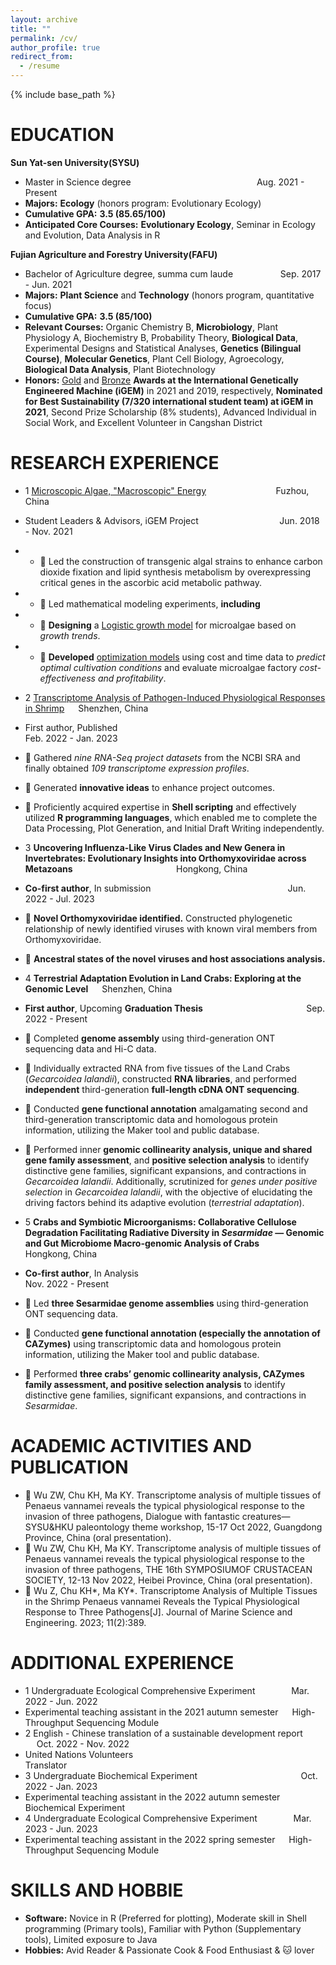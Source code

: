```yaml
---
layout: archive
title: ""
permalink: /cv/
author_profile: true
redirect_from:
  - /resume
---
```


{% include base_path %}

EDUCATION
======

**Sun Yat-sen University(SYSU)**
* Master in Science degree &emsp; &emsp; &emsp; &emsp; &emsp; &emsp; &emsp; &emsp; &emsp;  &emsp;  &emsp; Aug. 2021 - Present
* **Majors:** **Ecology** (honors program: Evolutionary Ecology)
* **Cumulative GPA:** **3.5 (85.65/100)**
* **Anticipated Core Courses:** **Evolutionary Ecology**, Seminar in Ecology and Evolution, Data Analysis in R

**Fujian Agriculture and Forestry University(FAFU)**								         
* Bachelor of Agriculture degree, summa cum laude &emsp; &emsp; &emsp; &emsp; Sep. 2017 - Jun. 2021 
* **Majors:** **Plant Science** and **Technology** (honors program, quantitative focus)
* **Cumulative GPA:** **3.5 (85/100)**
* **Relevant Courses:** Organic Chemistry B, **Microbiology**, Plant Physiology A, Biochemistry B, Probability 
Theory, **Biological Data**, Experimental Designs and Statistical Analyses, **Genetics 
(Bilingual Course)**, **Molecular Genetics**, Plant Cell Biology, Agroecology, **Biological Data 
Analysis**, Plant Biotechnology
* **Honors:** [Gold](https://2021.igem.org/Team:CHINA-FAFU) and [Bronze](https://2019.igem.org/Team:FAFU-CHINA)  **Awards at the International Genetically Engineered Machine (iGEM)** in 2021 
and 2019, respectively, **Nominated for Best Sustainability (7/320 international student team) at iGEM in 2021**, Second Prize Scholarship (8% students), Advanced Individual in Social Work, and Excellent Volunteer in Cangshan District


RESEARCH EXPERIENCE
======
* 1	[Microscopic Algae, "Macroscopic" Energy](https://2021.igem.org/Team:CHINA-FAFU)  &emsp; &emsp; &emsp; &emsp; &emsp; &emsp; Fuzhou, China
* Student Leaders & Advisors, iGEM Project &emsp; &emsp; &emsp; &emsp; &emsp; &emsp; &emsp; Jun. 2018 - Nov. 2021
* * 	Led the construction of transgenic algal strains to enhance carbon dioxide fixation and lipid synthesis metabolism by overexpressing critical genes in the ascorbic acid metabolic pathway.
* * 	Led mathematical modeling experiments, **including**
* * 	**Designing** a [Logistic growth model](https://2021.igem.org/Team:CHINA-FAFU/Model)  for microalgae based on _growth trends_.
* * 	**Developed** [optimization models](https://2021.igem.org/Team:CHINA-FAFU/Model)  using cost and time data to _predict optimal cultivation conditions_ and evaluate microalgae factory _cost-effectiveness and profitability_.

* 2	[Transcriptome Analysis of Pathogen-Induced Physiological Responses in Shrimp](https://www.mdpi.com/2077-1312/11/2/389)  &emsp; Shenzhen, China
* First author, Published&emsp; &emsp; &emsp; &emsp;  &emsp;  &emsp;  &emsp;  &emsp; &emsp; &emsp; &emsp; &emsp; &emsp; &emsp;  &emsp;  &emsp;  &emsp;  &emsp;  Feb. 2022 - Jan. 2023
* 	Gathered _nine RNA-Seq project datasets_ from the NCBI SRA and finally obtained _109 transcriptome expression profiles_.
* 	Generated **innovative ideas** to enhance project outcomes.
* 	Proficiently acquired expertise in **Shell scripting** and effectively utilized **R programming languages**, which enabled me to complete the Data Processing, Plot Generation, and Initial Draft Writing independently.

* 3	**Uncovering Influenza-Like Virus Clades and New Genera in Invertebrates: Evolutionary Insights into Orthomyxoviridae across Metazoans** &emsp;  &emsp; &emsp; &emsp; &emsp; &emsp;  &emsp;  &emsp;  &emsp; Hongkong, China
* **Co-first author**, In submission &emsp; &emsp; &emsp;  &emsp;  &emsp; &emsp; &emsp; &emsp; &emsp;  &emsp;  &emsp;  &emsp; Jun. 2022 - Jul. 2023
* 	**Novel Orthomyxoviridae identified.** Constructed phylogenetic relationship of newly identified viruses with known viral members from Orthomyxoviridae.
* 	**Ancestral states of the novel viruses and host associations analysis.**


* 4	**Terrestrial Adaptation Evolution in Land Crabs: Exploring at the Genomic Level** &emsp; Shenzhen, China
* **First author**, Upcoming **Graduation Thesis** &emsp; &emsp; &emsp; &emsp;  &emsp;  &emsp; &emsp;  &emsp;  &emsp; Sep. 2022 - Present
* 	Completed **genome assembly** using third-generation ONT sequencing data and Hi-C data.
* 	Individually extracted RNA from five tissues of the Land Crabs (_Gecarcoidea lalandii_), constructed **RNA libraries**, and performed **independent** third-generation **full-length cDNA ONT sequencing**.
* 	Conducted **gene functional annotation** amalgamating second and third-generation transcriptomic data and homologous protein information, utilizing the Maker tool and public database.
* 	Performed inner **genomic collinearity analysis, unique and shared gene family assessment**, and **positive selection analysis** to identify distinctive gene families, significant expansions, and contractions in _Gecarcoidea lalandii_.
Additionally, scrutinized for _genes under positive selection_ in _Gecarcoidea lalandii_, with the objective of elucidating the driving factors behind its adaptive evolution (_terrestrial adaptation_).

* 5	**Crabs and Symbiotic Microorganisms: Collaborative Cellulose Degradation Facilitating Radiative Diversity in _Sesarmidae_ — Genomic and Gut Microbiome Macro-genomic Analysis of Crabs** &emsp; &emsp; &emsp; &emsp; &emsp; Hongkong, China
* **Co-first author**, In Analysis &emsp; &emsp; &emsp; &emsp;  &emsp;  &emsp;  &emsp; &emsp;  &emsp;  &emsp;  &emsp;  &emsp;  &emsp;  &emsp;  &emsp; Nov. 2022 - Present
* 	Led **three Sesarmidae genome assemblies** using third-generation ONT sequencing data.
* 	Conducted **gene functional annotation (especially the annotation of CAZymes)** using transcriptomic data and homologous protein information, utilizing the Maker tool and public database.
* 	Performed **three crabs’ genomic collinearity analysis, CAZymes family assessment, and positive selection analysis** to identify distinctive gene families, significant expansions, and contractions in _Sesarmidae_.
  
ACADEMIC ACTIVITIES AND PUBLICATION
======
* 	Wu ZW, Chu KH, Ma KY. Transcriptome analysis of multiple tissues of Penaeus vannamei reveals the typical physiological response to the invasion of three pathogens, Dialogue with fantastic creatures—SYSU&HKU paleontology theme workshop, 15-17 Oct 2022, Guangdong Province, China (oral presentation).
* 	Wu ZW, Chu KH, Ma KY. Transcriptome analysis of multiple tissues of Penaeus vannamei reveals the typical physiological response to the invasion of three pathogens, THE 16th SYMPOSIUMOF CRUSTACEAN SOCIETY, 12-13 Nov 2022, Heibei Province, China (oral presentation).
* 	Wu Z, Chu KH*, Ma KY*. Transcriptome Analysis of Multiple Tissues in the Shrimp Penaeus vannamei Reveals the Typical Physiological Response to Three Pathogens[J]. Journal of Marine Science and Engineering. 2023; 11(2):389.

ADDITIONAL EXPERIENCE
======
* 1	Undergraduate Ecological Comprehensive Experiment &emsp; &emsp; &emsp; Mar. 2022 - Jun. 2022 
* Experimental teaching assistant in the 2021 autumn semester &emsp; High-Throughput Sequencing Module
* 2	English - Chinese translation of a sustainable development report &emsp; &emsp; &emsp; Oct. 2022 - Nov. 2022 
* United Nations Volunteers &emsp; &emsp; &emsp; &emsp; &emsp;  &emsp;  &emsp;  &emsp; &emsp; &emsp;  &emsp;  &emsp;  &emsp;  &emsp; Translator
* 3	Undergraduate Biochemical Experiment &emsp; &emsp; &emsp;  &emsp;  &emsp; &emsp;  &emsp;  &emsp;  &emsp; Oct. 2022 - Jan. 2023 
* Experimental teaching assistant in the 2022 autumn semester &emsp; &emsp; &emsp; Biochemical Experiment
* 4	Undergraduate Ecological Comprehensive Experiment	&emsp; &emsp; &emsp; Mar. 2023 - Jun. 2023 
* Experimental teaching assistant in the 2022 spring semester &emsp; High-Throughput Sequencing Module

  
SKILLS AND HOBBIE
======
* **Software:** Novice in R (Preferred for plotting), Moderate skill in Shell programming (Primary tools), Familiar with Python (Supplementary tools), Limited exposure to Java
* **Hobbies:** Avid Reader & Passionate Cook & Food Enthusiast & :cat: lover

  
